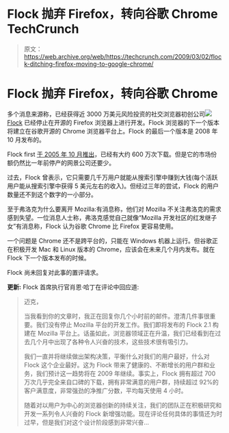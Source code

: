 # Flock 抛弃 Firefox，转向谷歌 Chrome TechCrunch

> 原文：<https://web.archive.org/web/https://techcrunch.com/2009/03/02/flock-ditching-firefox-moving-to-google-chrome/>

# Flock 抛弃 Firefox，转向谷歌 Chrome

多个消息来源称，已经获得近 3000 万美元风险投资的社交浏览器初创公司![](img/b43effec9b35defadaf3d218dd91fb80.png) [Flock](https://web.archive.org/web/20221230221017/http://www.flock.com/) 已经停止在开源的 Firefox 浏览器上进行开发。Flock 浏览器的下一个版本将建立在谷歌开源的 Chrome 浏览器平台上。Flock 的最后一个版本是 2008 年 10 月发布的。

Flock first [于 2005 年 10 月推出](https://web.archive.org/web/20221230221017/http://techcrunch.com/2005/10/20/flock-is-launching-publicly-today/)，已经有大约 600 万次下载。但是它的市场份额仍然比一年前停产的网景公司还要少。

过去，Flock 曾表示，它只需要几千万用户就能从搜索引擎中赚到大钱(每个活跃用户能从搜索引擎中获得 5 美元左右的收入)。但经过三年的尝试，Flock 的用户数量还不到这个数字的一小部分。

至于弗洛克为什么要离开 Mozilla:有消息称，他们对 Mozilla 不关注弗洛克的需求感到失望。一位消息人士称，弗洛克感觉自己就像“Mozilla 开发社区的红发继子女”有消息称，Flock 认为谷歌 Chrome 比 Firefox 更容易使用。

一个问题是 Chrome 还不是跨平台的，只能在 Windows 机器上运行。但谷歌正在积极开发 Mac 和 Linux 版本的 Chrome，应该会在未来几个月内发布。就在 Flock 下一个版本发布的时候。

Flock 尚未回复对此事的置评请求。

**更新:** Flock 首席执行官肖恩·哈丁在评论中回应道:

> 迈克，
> 
> 当我看到你的文章时，我正在回复你几个小时前的邮件。澄清几件事很重要。我们没有停止 Mozilla 平台的开发工作。我们即将发布的 Flock 2.1 构建在 Mozilla 平台上。话虽如此，浏览器领域正在升温，我们已经看到在过去几个月中出现了各种令人兴奋的技术，这些技术很有吸引力。
> 
> 我们一直并将继续做出架构决策，平衡什么对我们的用户最好，什么对 Flock 这个企业最好。这为 Flock 带来了健康的、不断增长的用户群和业务，我们预计这一趋势将在 2009 年继续。事实上，Flock 拥有超过 700 万次几乎完全来自口碑的下载，拥有非常满意的用户群，持续超过 92%的客户满意度，非常强劲的净推广分数，平均每天使用 4 小时。
> 
> 随着对以用户为中心的浏览器创新的持续关注，我们的团队正在积极研究和开发一系列令人兴奋的 Flock 新增强功能。现在评论任何具体的事情还为时过早，但是我们对这个设计阶段感到非常兴奋…